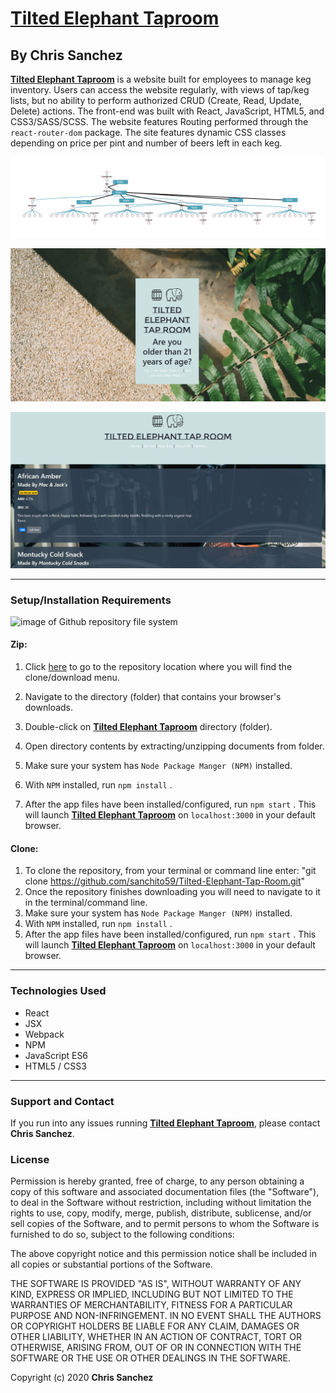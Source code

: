 # [Tilted Elephant Taproom](https://modest-ramanujan-ef0efe.netlify.com/#/)

## By **Chris Sanchez**

**[Tilted Elephant Taproom](https://modest-ramanujan-ef0efe.netlify.com/#/)** is a website built for employees to manage keg inventory. Users can access the website regularly, with views of tap/keg lists, but no ability to perform authorized CRUD (Create, Read, Update, Delete) actions. The front-end was built with React, JavaScript, HTML5, and CSS3/SASS/SCSS. The website features Routing performed through the `react-router-dom` package. The site features dynamic CSS classes depending on price per pint and number of beers left in each keg.

![component tree](public/componentTree2.jpg)

![screenshot of age restricted landing page](public/ageRestriction.png)

![screenshot of tap list](public/tapList.png)

 - - -

### Setup/Installation Requirements

![image of Github repository file system](https://i.imgur.com/UStodOA.jpg "read")

#### Zip:

1. Click [here](https://github.com/sanchito59/Tilted-Elephant-Tap-Room.git) to go to the repository location where you will find the clone/download menu.

 2. Navigate to the directory (folder) that contains your browser's downloads.
 3. Double-click on **[Tilted Elephant Taproom](https://modest-ramanujan-ef0efe.netlify.com/#/)** directory (folder).
 4. Open directory contents by extracting/unzipping documents from folder.
 3. Make sure your system has `Node Package Manger (NPM)` installed.
 4. With `NPM` installed, run `npm install` .
 5. After the app files have been installed/configured, run `npm start` . This will launch **[Tilted Elephant Taproom](https://modest-ramanujan-ef0efe.netlify.com/#/)** on `localhost:3000` in your default browser.

#### Clone:

 1. To clone the repository, from your terminal or command line enter: "git clone https://github.com/sanchito59/Tilted-Elephant-Tap-Room.git"
 2. Once the repository finishes downloading you will need to navigate to it in the terminal/command line.
 3. Make sure your system has `Node Package Manger (NPM)` installed.
 4. With `NPM` installed, run `npm install` .
 5. After the app files have been installed/configured, run `npm start` . This will launch **[Tilted Elephant Taproom](https://modest-ramanujan-ef0efe.netlify.com/#/)** on `localhost:3000` in your default browser.

 - - -

### Technologies Used

 - React
 - JSX
 - Webpack
 - NPM
 - JavaScript ES6
 - HTML5 / CSS3

 - - -

### Support and Contact

If you run into any issues running **[Tilted Elephant Taproom](https://modest-ramanujan-ef0efe.netlify.com/#/)**, please contact **Chris Sanchez**.

### License

Permission is hereby granted, free of charge, to any person obtaining a copy of this software and associated documentation files (the "Software"), to deal in the Software without restriction, including without limitation the rights to use, copy, modify, merge, publish, distribute, sublicense, and/or sell copies of the Software, and to permit persons to whom the Software is furnished to do so, subject to the following conditions:

The above copyright notice and this permission notice shall be included in all copies or substantial portions of the Software.

THE SOFTWARE IS PROVIDED "AS IS", WITHOUT WARRANTY OF ANY KIND, EXPRESS OR IMPLIED, INCLUDING BUT NOT LIMITED TO THE WARRANTIES OF MERCHANTABILITY, FITNESS FOR A PARTICULAR PURPOSE AND NON-INFRINGEMENT. IN NO EVENT SHALL THE AUTHORS OR COPYRIGHT HOLDERS BE LIABLE FOR ANY CLAIM, DAMAGES OR OTHER LIABILITY, WHETHER IN AN ACTION OF CONTRACT, TORT OR OTHERWISE, ARISING FROM, OUT OF OR IN CONNECTION WITH THE SOFTWARE OR THE USE OR OTHER DEALINGS IN THE SOFTWARE.

Copyright (c) 2020 **Chris Sanchez**

